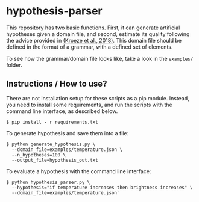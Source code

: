 # hypothesis-parser

This repository has two basic functions. First, it can generate artificial
hypotheses given a domain file, and second, estimate its quality
following the advice provided in [(Kroeze et al., 2018)](https://www.frontiersin.org/articles/10.3389/feduc.2018.00116/full). This domain file
should be defined in the format of a grammar, with a defined set of elements.

To see how the grammar/domain file looks like, take a look in the `examples/`
folder.



## Instructions / How to use?


There are not installation setup for these scripts as a pip module. Instead,
you need to install some requirements, and run the scripts with the command
line interface, as described below.

```
$ pip install - r requirements.txt
```

To generate hypothesis and save them into a file:

```
$ python generate_hypothesis.py \
  --domain_file=examples/temperature.json \
  --n_hypotheses=100 \
  --output_file=hypothesis_out.txt
```

To evaluate a hypothesis with the command line interface:

```
$ python hypothesis_parser.py \
  --hypothesis="if temperature increases then brightness increases" \
  --domain_file=examples/temperature.json`
```
